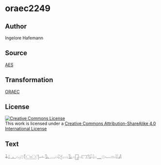 # oraec2249

## Author

Ingelore Hafemann

## Source

[AES](https://github.com/simondschweitzer/aes)

## Transformation

[ORAEC](https://oraec.github.io/)

## License

<a rel="license" href="http://creativecommons.org/licenses/by-sa/4.0/"><img alt="Creative Commons License" style="border-width:0" src="https://i.creativecommons.org/l/by-sa/4.0/88x31.png" /></a><br />This work is licensed under a <a rel="license" href="http://creativecommons.org/licenses/by-sa/4.0/">Creative Commons Attribution-ShareAlike 4.0 International License</a>

## Text

𓇓𓏙𓊵𓏏𓊪𓇳𓋾𓈌𓈌𓊹𓌡𓅓𓐙𓏏𓇋𓋔𓇯𓄿𓏏𓉗𓏏𓉐𓅮𓇋𓏏𓈖𓇳𓄑𓏛𓇋𓇋𓀻<br>
